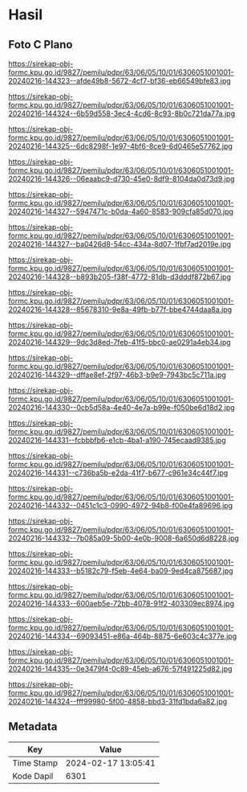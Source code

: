 # Hasil

## Foto C Plano

https://sirekap-obj-formc.kpu.go.id/9827/pemilu/pdpr/63/06/05/10/01/6306051001001-20240216-144323--afde49b8-5672-4cf7-bf36-eb66549bfe83.jpg

https://sirekap-obj-formc.kpu.go.id/9827/pemilu/pdpr/63/06/05/10/01/6306051001001-20240216-144324--6b59d558-3ec4-4cd6-8c93-8b0c721da77a.jpg

https://sirekap-obj-formc.kpu.go.id/9827/pemilu/pdpr/63/06/05/10/01/6306051001001-20240216-144325--6dc8298f-1e97-4bf6-8ce9-6d0465e57762.jpg

https://sirekap-obj-formc.kpu.go.id/9827/pemilu/pdpr/63/06/05/10/01/6306051001001-20240216-144326--06eaabc9-d730-45e0-8df9-8104da0d73d9.jpg

https://sirekap-obj-formc.kpu.go.id/9827/pemilu/pdpr/63/06/05/10/01/6306051001001-20240216-144327--5947471c-b0da-4a60-8583-909cfa85d070.jpg

https://sirekap-obj-formc.kpu.go.id/9827/pemilu/pdpr/63/06/05/10/01/6306051001001-20240216-144327--ba0426d8-54cc-434a-8d07-1fbf7ad2019e.jpg

https://sirekap-obj-formc.kpu.go.id/9827/pemilu/pdpr/63/06/05/10/01/6306051001001-20240216-144328--b893b205-f38f-4772-81db-d3dddf872b67.jpg

https://sirekap-obj-formc.kpu.go.id/9827/pemilu/pdpr/63/06/05/10/01/6306051001001-20240216-144328--85678310-9e8a-49fb-b77f-bbe4744daa8a.jpg

https://sirekap-obj-formc.kpu.go.id/9827/pemilu/pdpr/63/06/05/10/01/6306051001001-20240216-144329--9dc3d8ed-7feb-41f5-bbc0-ae0291a4eb34.jpg

https://sirekap-obj-formc.kpu.go.id/9827/pemilu/pdpr/63/06/05/10/01/6306051001001-20240216-144329--dffae8ef-2f97-46b3-b9e9-7943bc5c711a.jpg

https://sirekap-obj-formc.kpu.go.id/9827/pemilu/pdpr/63/06/05/10/01/6306051001001-20240216-144330--0cb5d58a-4e40-4e7a-b99e-f050be6d18d2.jpg

https://sirekap-obj-formc.kpu.go.id/9827/pemilu/pdpr/63/06/05/10/01/6306051001001-20240216-144331--fcbbbfb6-e1cb-4ba1-a190-745ecaad9385.jpg

https://sirekap-obj-formc.kpu.go.id/9827/pemilu/pdpr/63/06/05/10/01/6306051001001-20240216-144331--c736ba5b-e2da-41f7-b677-c961e34c44f7.jpg

https://sirekap-obj-formc.kpu.go.id/9827/pemilu/pdpr/63/06/05/10/01/6306051001001-20240216-144332--0451c1c3-0990-4972-94b8-f00e4fa89696.jpg

https://sirekap-obj-formc.kpu.go.id/9827/pemilu/pdpr/63/06/05/10/01/6306051001001-20240216-144332--7b085a09-5b00-4e0b-9008-6a650d6d8228.jpg

https://sirekap-obj-formc.kpu.go.id/9827/pemilu/pdpr/63/06/05/10/01/6306051001001-20240216-144333--b5182c79-f5eb-4e64-ba09-9ed4ca875687.jpg

https://sirekap-obj-formc.kpu.go.id/9827/pemilu/pdpr/63/06/05/10/01/6306051001001-20240216-144333--600aeb5e-72bb-4078-91f2-403309ec8974.jpg

https://sirekap-obj-formc.kpu.go.id/9827/pemilu/pdpr/63/06/05/10/01/6306051001001-20240216-144334--69093451-e86a-464b-8875-6e603c4c377e.jpg

https://sirekap-obj-formc.kpu.go.id/9827/pemilu/pdpr/63/06/05/10/01/6306051001001-20240216-144335--0e3479f4-0c89-45eb-a676-57f491225d82.jpg

https://sirekap-obj-formc.kpu.go.id/9827/pemilu/pdpr/63/06/05/10/01/6306051001001-20240216-144324--fff99980-5f00-4858-bbd3-31fd1bda6a82.jpg


## Metadata

| Key        | Value               |
| ---------- | ------------------- |
| Time Stamp | 2024-02-17 13:05:41 |
| Kode Dapil | 6301                |



